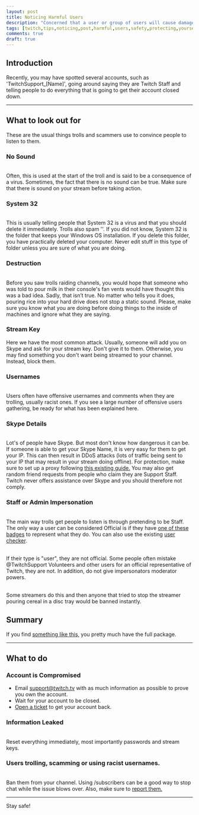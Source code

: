 ```yaml
---
layout: post
title: Noticing Harmful Users
description: "Concerned that a user or group of users will cause damage through your stream? Find out how to spot them here!"
tags: [twitch,tips,noticing,post,harmful,users,safety,protecting,yourself]
comments: true
draft: true
---
```


## Introduction

Recently, you may have spotted several accounts, such as 'TwitchSupport_[Name]', going around saying they are Twitch Staff and telling people to do everything that is going to get their account closed down. 

*****


## What to look out for
These are the usual things trolls and scammers use to convince people to listen to them. 

### No Sound 
<br>Often, this is used at the start of the troll and is said to be a consequence of a virus. Sometimes, the fact that there is no sound can be true. Make sure that there is sound on your stream before taking action.   

### System 32
<br>This is usually telling people that System 32 is a virus and that you should delete it immediately. Trolls also spam '<message deleted by system32>'. If you did not know, System 32 is the folder that keeps your Windows OS installation. If you delete this folder, you have practically deleted your computer. Never edit stuff in this type of folder unless you are sure of what you are doing. 

### Destruction 
<br>Before you saw trolls raiding channels, you would hope that someone who was told to pour milk in their console's fan vents would have thought this was a bad idea. Sadly, that isn’t true. No matter who tells you it does, pouring rice into your hard drive does not stop a static sound. Please, make sure you know what you are doing before doing things to the inside of machines and ignore what they are saying.

### Stream Key
Here we have the most common attack. Usually, someone will add you on Skype and ask for your stream key. Don't give it to them. Otherwise, you may find something you don't want being streamed to your channel. Instead, block them.


### Usernames
<br>Users often have offensive usernames and comments when they are trolling, usually racist ones. If you see a large number of offensive users gathering, be ready for what has been explained here.




### Skype Details
<br>Lot's of people have Skype. But most don't know how dangerous it can be. If someone is able to get your Skype Name, it is very easy for them to get your IP. This can then result in DDoS attacks (lots of traffic being sent to your IP that may result in your stream doing offline). For protection, make sure to set up a proxy following [this existing guide.](https://twitchtips.com/protecting-yourself/) You may also get random friend requests from people who claim they are Support Staff. Twitch never offers assistance over Skype and you should therefore not comply.
  
  
### Staff or Admin Impersonation 
<br>The main way trolls get people to listen is through pretending to be Staff. The only way a user can be considered Official is if they have [one of these badges](http://imgur.com/HLFg5Fa) to represent what they do. You can also use the existing [user checker](https://twitchtips.com/user-checker/). 

<br>If their type is "user", they are not official. Some people often mistake @TwitchSupport Volunteers and other users for an official representative of Twitch, they are not. In addition, do not give impersonators moderator powers. 

<br>Some streamers do this and then anyone that tried to stop the streamer pouring cereal in a disc tray would be banned instantly.

## Summary
If you find [something like this,](http://imgur.com/RB9chxb) you pretty much have the full package. 


***** 


## What to do


### Account is Compromised

- Email support@twitch.tv with as much information as possible to prove you own the account. 
- Wait for your account to be closed. 
- [Open a ticket](http://help.twitch.tv/customer/portal/emails/new) to get your account back. 


### Information Leaked
<br>Reset everything immediately, most importantly passwords and stream keys. 


### Users trolling, scamming or using racist usernames. 
<br>Ban them from your channel. Using /subscribers can be a good way to stop chat while the issue blows over. Also, make sure to [report them.](http://help.twitch.tv/customer/portal/articles/725568-how-to-file-a-report) 


***** 


Stay safe!
